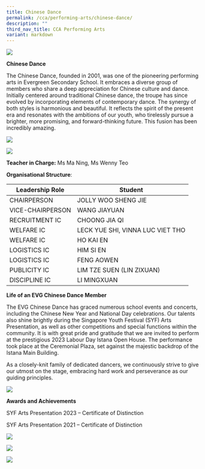 ```yaml
---
title: Chinese Dance
permalink: /cca/performing-arts/chinese-dance/
description: ""
third_nav_title: CCA Performing Arts
variant: markdown
---
```

![](/images/cd_01%20-%20ning%20ma.jpg)

**Chinese Dance**

The Chinese Dance, founded in 2001, was one of the pioneering performing arts in Evergreen Secondary School. It embraces a diverse group of members who share a deep appreciation for Chinese culture and dance. Initially centered around traditional Chinese dance, the troupe has since evolved by incorporating elements of contemporary dance. The synergy of both styles is harmonious and beautiful. It reflects the spirit of the present era and resonates with the ambitions of our youth, who tirelessly pursue a brighter, more promising, and forward-thinking future. This fusion has been incredibly amazing.

![](/images/cd_03%20-%20ning%20ma.jpg)

![](/images/cd_05%20-%20ning%20ma.jpg)

**Teacher in Charge:** Ms Ma Ning, Ms Wenny Teo

**Organisational Structure**:

 | Leadership Role | Student                                  |
|---------------------------------|-------------------------------------------------------|
| CHAIRPERSON | JOLLY WOO SHENG JIE                                           |
| VICE-CHAIRPERSON | WANG JIAYUAN                                          |
| RECRUITMENT IC | CHOONG JIA QI                                            |
| WELFARE IC          | LECK YUE SHI, VINNA LUC VIET THO                                    |
| WELFARE IC                | HO KAI EN                                     |
| LOGISTICS IC         | HIM SI EN                                   |
| LOGISTICS IC                           | FENG AOWEN                    |
| PUBLICITY IC                | LIM TZE SUEN (LIN ZIXUAN)                                    |
| DISCIPLINE IC                   | LI MINGXUAN                                 |

**Life of an EVG Chinese Dance Member**

The EVG Chinese Dance has graced numerous school events and concerts, including the Chinese New Year and National Day celebrations. Our talents also shine brightly during the Singapore Youth Festival (SYF) Arts Presentation, as well as other competitions and special functions within the community. It is with great pride and gratitude that we are invited to perform at the prestigious 2023 Labour Day Istana Open House. The performance took place at the Ceremonial Plaza, set against the majestic backdrop of the Istana Main Building.

As a closely-knit family of dedicated dancers, we continuously strive to give our utmost on the stage, embracing hard work and perseverance as our guiding principles.

![](/images/cd_06%20-%20ning%20ma.jfif)

**Awards and Achievements**

SYF Arts Presentation 2023 – Certificate of Distinction

SYF Arts Presentation 2021 – Certificate of Distinction

![](/images/cd_07%20-%20ning%20ma.jpg)

![](/images/cd_08%20-%20ning%20ma.jpg)

![](/images/cd_09_farewell.jpg)